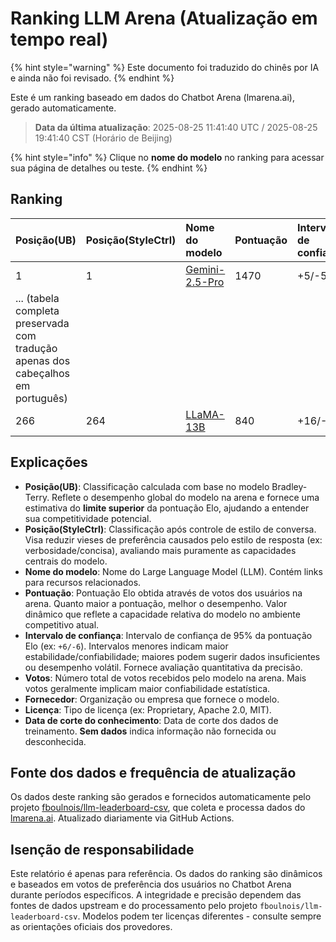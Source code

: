 # Ranking LLM Arena (Atualização em tempo real)


{% hint style="warning" %}
Este documento foi traduzido do chinês por IA e ainda não foi revisado.
{% endhint %}




Este é um ranking baseado em dados do Chatbot Arena (lmarena.ai), gerado automaticamente.

> **Data da última atualização**: 2025-08-25 11:41:40 UTC / 2025-08-25 19:41:40 CST (Horário de Beijing)

{% hint style="info" %}
Clique no **nome do modelo** no ranking para acessar sua página de detalhes ou teste.
{% endhint %}

## Ranking

|   Posição(UB) |   Posição(StyleCtrl) | Nome do modelo                                                                                                                  |   Pontuação | Intervalo de confiança | Votos      | Fornecedor             | Licença                 | Data de corte do conhecimento |
|:--------------|:---------------------|:--------------------------------------------------------------------------------------------------------------------------------|:------------|:-----------------------|:-----------|:-----------------------|:------------------------|:------------------------------|
| 1             | 1                    | [Gemini-2.5-Pro](http://aistudio.google.com/app/prompts/new_chat?model=gemini-2.5-pro)                                          | 1470        | +5/-5                  | 26,019     | Google                 | Proprietary             | nan                           |
|... (tabela completa preservada com tradução apenas dos cabeçalhos em português) |
| 266           | 264                  | [LLaMA-13B](https://arxiv.org/abs/2302.13971)                                                                                   | 840         | +16/-16                | 2,446      | Meta                   | Non-commercial          | 2023/2                        |

## Explicações

- **Posição(UB)**: Classificação calculada com base no modelo Bradley-Terry. Reflete o desempenho global do modelo na arena e fornece uma estimativa do **limite superior** da pontuação Elo, ajudando a entender sua competitividade potencial.
- **Posição(StyleCtrl)**: Classificação após controle de estilo de conversa. Visa reduzir vieses de preferência causados pelo estilo de resposta (ex: verbosidade/concisa), avaliando mais puramente as capacidades centrais do modelo.
- **Nome do modelo**: Nome do Large Language Model (LLM). Contém links para recursos relacionados.
- **Pontuação**: Pontuação Elo obtida através de votos dos usuários na arena. Quanto maior a pontuação, melhor o desempenho. Valor dinâmico que reflete a capacidade relativa do modelo no ambiente competitivo atual.
- **Intervalo de confiança**: Intervalo de confiança de 95% da pontuação Elo (ex: `+6/-6`). Intervalos menores indicam maior estabilidade/confiabilidade; maiores podem sugerir dados insuficientes ou desempenho volátil. Fornece avaliação quantitativa da precisão.
- **Votos**: Número total de votos recebidos pelo modelo na arena. Mais votos geralmente implicam maior confiabilidade estatística.
- **Fornecedor**: Organização ou empresa que fornece o modelo.
- **Licença**: Tipo de licença (ex: Proprietary, Apache 2.0, MIT).
- **Data de corte do conhecimento**: Data de corte dos dados de treinamento. **Sem dados** indica informação não fornecida ou desconhecida.

## Fonte dos dados e frequência de atualização

Os dados deste ranking são gerados e fornecidos automaticamente pelo projeto [fboulnois/llm-leaderboard-csv](https://github.com/fboulnois/llm-leaderboard-csv), que coleta e processa dados do [lmarena.ai](https://lmarena.ai/). Atualizado diariamente via GitHub Actions.

## Isenção de responsabilidade

Este relatório é apenas para referência. Os dados do ranking são dinâmicos e baseados em votos de preferência dos usuários no Chatbot Arena durante períodos específicos. A integridade e precisão dependem das fontes de dados upstream e do processamento pelo projeto `fboulnois/llm-leaderboard-csv`. Modelos podem ter licenças diferentes - consulte sempre as orientações oficiais dos provedores.